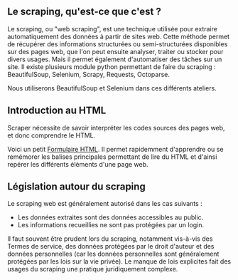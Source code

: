 ## Le scraping, qu'est-ce que c'est ?

Le scraping, ou "web scraping", est une technique utilisée pour extraire automatiquement des données à partir de sites web. Cette méthode permet de récupérer des informations structurées ou semi-structurées disponibles sur des pages web, que l'on peut ensuite analyser, traiter ou stocker pour divers usages. Mais il permet également d'automatiser des tâches sur un site. Il existe plusieurs module python permettant de faire du scraping : BeautifulSoup, Selenium, Scrapy, Requests, Octoparse.

Nous utiliserons BeautifulSoup et Selenium dans ces différents ateliers.


## Introduction au HTML
Scraper nécessite de savoir interpréter les codes sources des pages web, et donc comprendre le HTML.

Voici un petit [Formulaire HTML](formulaire_html.md). Il permet rapidemment d'apprendre ou se remémorer les balises principales permettant de lire du HTML et d'ainsi repérer les différents éléments d'une page web.


## Législation autour du scraping

Le scraping web est généralement autorisé dans les cas suivants :</p>
- Les données extraites sont des données accessibles au public.</li>
- Les informations recueillies ne sont pas protégées par un login.</li>

Il faut souvent être prudent lors du scraping, notamment vis-à-vis des Termes de service, des données protégées par le droit d'auteur et des données personnelles (car les données personnelles sont généralement protégées par les lois sur la vie privée). Le manque de lois explicites fait des usages du scraping une pratique juridiquement complexe.
